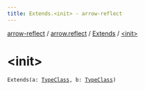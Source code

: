 ```yaml
---
title: Extends.<init> - arrow-reflect
---
```


[arrow-reflect](../../index.html) / [arrow.reflect](../index.html) / [Extends](index.html) / [&lt;init&gt;](./-init-.html)

# &lt;init&gt;

`Extends(a: `[`TypeClass`](../-type-class/index.html)`, b: `[`TypeClass`](../-type-class/index.html)`)`